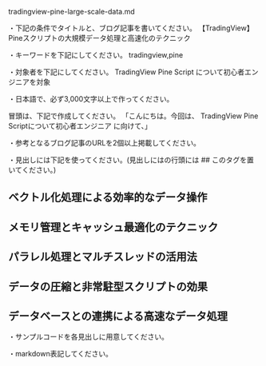 tradingview-pine-large-scale-data.md

・下記の条件でタイトルと、ブログ記事を書いてください。
【TradingView】Pineスクリプトの大規模データ処理と高速化のテクニック

・キーワードを下記にしてください。
tradingview,pine

・対象者を下記にしてください。
  TradingView Pine Script について初心者エンジニアを対象


・日本語で、必ず3,000文字以上で作ってください。

冒頭は、下記で作成してください。
「こんにちは。今回は、
TradingView Pine Scriptについて初心者エンジニア
に向けて、」

・参考となるブログ記事のURLを2個以上掲載してください。

・見出しには下記を使ってください。(見出しにはの行頭には ## このタグを置いてください。)
## ベクトル化処理による効率的なデータ操作
## メモリ管理とキャッシュ最適化のテクニック
## パラレル処理とマルチスレッドの活用法
## データの圧縮と非常駐型スクリプトの効果
## データベースとの連携による高速なデータ処理

・サンプルコードを各見出しに用意してください。

・markdown表記してください。

